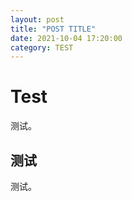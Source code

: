 ```yaml
---
layout: post
title: "POST TITLE"
date: 2021-10-04 17:20:00
category: TEST
---
```

# Test
测试。

## 测试
测试。